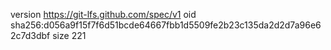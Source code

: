 version https://git-lfs.github.com/spec/v1
oid sha256:d056a9f15f7f6d51bcde64667fbb1d5509fe2b23c135da2d2d7a96e62c7d3dbf
size 221
